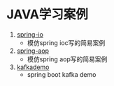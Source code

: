 # JAVA学习案例

1. [spring-io](spring-ioc)
    * 模仿spring ioc写的简易案例
2. [spring-aop](spring-aop)
    * 模仿spring aop写的简易案例
3. [kafkademo](kafkademo)
    * spring boot kafka demo

